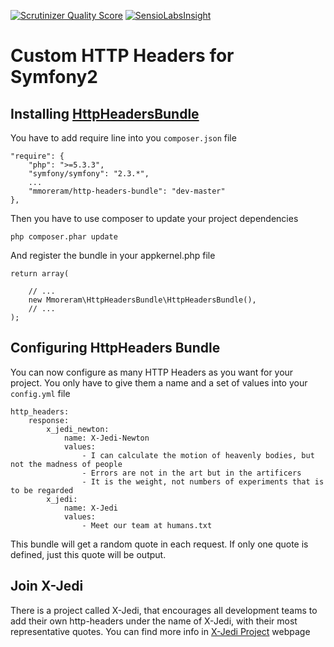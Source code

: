 [![Scrutinizer Quality Score](https://scrutinizer-ci.com/g/mmoreram/HTTPHeadersBundle/badges/quality-score.png?s=fc68c628777bd22df39e2c48f26b6c2c8bc35ad3)](https://scrutinizer-ci.com/g/mmoreram/HTTPHeadersBundle/)
[![SensioLabsInsight](https://insight.sensiolabs.com/projects/4f00d680-a9c4-48e1-b887-f967fdf6335c/mini.png)](https://insight.sensiolabs.com/projects/4f00d680-a9c4-48e1-b887-f967fdf6335c)

Custom HTTP Headers for Symfony2
=====

Installing [HttpHeadersBundle](https://github.com/mmoreram/http-headers-bundle)
-----

You have to add require line into you `composer.json` file

    "require": {
        "php": ">=5.3.3",
        "symfony/symfony": "2.3.*",
        ...
        "mmoreram/http-headers-bundle": "dev-master"
    },

Then you have to use composer to update your project dependencies

    php composer.phar update

And register the bundle in your appkernel.php file

    return array(

        // ...
        new Mmoreram\HttpHeadersBundle\HttpHeadersBundle(),
        // ...
    );

Configuring HttpHeaders Bundle
-----

You can now configure as many HTTP Headers as you want for your project. You only have to give them a name and a set of values into your `config.yml` file

    http_headers:
        response:
            x_jedi_newton:
                name: X-Jedi-Newton
                values:
                    - I can calculate the motion of heavenly bodies, but not the madness of people
                    - Errors are not in the art but in the artificers
                    - It is the weight, not numbers of experiments that is to be regarded
            x_jedi:
                name: X-Jedi
                values:
                    - Meet our team at humans.txt

This bundle will get a random quote in each request. If only one quote is defined, just this quote will be output.

Join X-Jedi
-----

There is a project called X-Jedi, that encourages all development teams to add their own http-headers under the name of X-Jedi, with their most representative quotes. You can find more info in [X-Jedi Project](http://xjedi.org) webpage
